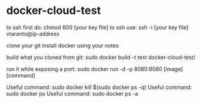 # docker-cloud-test
to ssh first do: chmod 600 [your key file]
to ssh use: ssh -i [your key file] vtaranto@ip-address

clone your git
install docker using your notes

build what you cloned from git: sudo docker build -t test docker-cloud-test/

run it while exposing a port: sudo docker run -d -p 8080:8080 [image] [command]

Useful command: sudo docker kill $(sudo docker ps -q)
Useful command: sudo docker ps
Useful command: sudo docker ps -a
